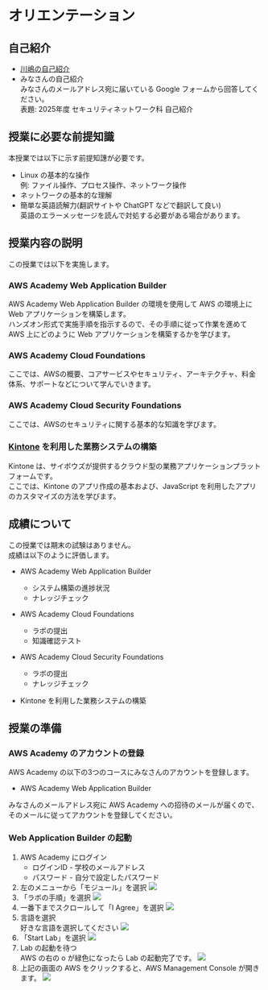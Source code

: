 # オリエンテーション
## 自己紹介
- [川嶋の自己紹介](../Introduce_Myself/index.md)
- みなさんの自己紹介  
  みなさんのメールアドレス宛に届いている Google フォームから回答してください。  
  表題: 2025年度 セキュリティネットワーク科 自己紹介

## 授業に必要な前提知識
本授業では以下に示す前提知譓が必要です。

- Linux の基本的な操作  
  例: ファイル操作、プロセス操作、ネットワーク操作
- ネットワークの基本的な理解
- 簡単な英語読解力(翻訳サイトや ChatGPT などで翻訳して良い)  
  英語のエラーメッセージを読んで対処する必要がある場合があります。

## 授業内容の説明
この授業では以下を実施します。

### AWS Academy Web Application Builder
AWS Academy Web Application Builder の環境を使用して AWS の環境上に Web アプリケーションを構築します。  
ハンズオン形式で実施手順を指示するので、その手順に従って作業を進めて AWS 上にどのように Web アプリケーションを構築するかを学びます。

### AWS Academy Cloud Foundations
ここでは、AWSの概要、コアサービスやセキュリティ、アーキテクチャ、料金体系、サポートなどについて学んでいきます。

### AWS Academy Cloud Security Foundations
ここでは、AWSのセキュリティに関する基本的な知識を学びます。

### [Kintone](https://kintone.cybozu.co.jp/) を利用した業務システムの構築
Kintone は、サイボウズが提供するクラウド型の業務アプリケーションプラットフォームです。  
ここでは、Kintone のアプリ作成の基本および、JavaScript を利用したアプリのカスタマイズの方法を学びます。

## 成績について
この授業では期末の試験はありません。  
成績は以下のように評価します。

- AWS Academy Web Application Builder  
    - システム構築の進捗状況
    - ナレッジチェック

- AWS Academy Cloud Foundations  
    - ラボの提出
    - 知識確認テスト

- AWS Academy Cloud Security Foundations  
    - ラボの提出
    - ナレッジチェック

- Kintone を利用した業務システムの構築  

## 授業の準備
### AWS Academy のアカウントの登録
AWS Academy の以下の3つのコースにみなさんのアカウントを登録します。

- AWS Academy Web Application Builder

みなさんのメールアドレス宛に AWS Academy への招待のメールが届くので、そのメールに従ってアカウントを登録してください。

### Web Application Builder の起動
1. AWS Academy にログイン
    - ログインID - 学校のメールアドレス
    - パスワード - 自分で設定したパスワード
2. 左のメニューから「モジュール」を選択
![](./img/home.png)
3. 「ラボの手順」を選択
![](./img/lab_procedure.png)
4. 一番下までスクロールして「I Agree」を選択
![](./img/terms_and_conditions.png)
5. 言語を選択  
好きな言語を選択してください
![](./img/select_language.png)
6. 「Start Lab」を選択
![](./img/start_lab.png)
7. Lab の起動を待つ  
AWS の右の o が緑色になったら Lab の起動完了です。
![](./img/complete_starting_lab.png)
8. 上記の画面の AWS をクリックすると、AWS Management Console が開きます。
![](./img/management_console.png)
